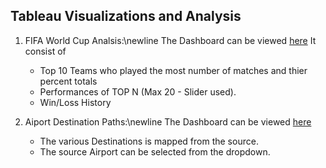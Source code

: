 ## Tableau Visualizations and Analysis

1. FIFA World Cup Analsis:\newline
   The Dashboard can be viewed [here](https://public.tableau.com/app/profile/roheet.narayanan/viz/FIFAAnalysis_16327537656820/GamesPlayed)
   It consist of 
   - Top 10 Teams who played the most number of matches and thier percent totals
   - Performances of TOP N (Max 20 - Slider used).
   - Win/Loss History


2. Aiport Destination Paths:\newline
   The Dashboard can be viewed [here](https://public.tableau.com/app/profile/roheet.narayanan/viz/AirpothDestinationPaths/AirportPaths)
   - The various Destinations is mapped from the source.
   - The source Airport can be selected from the dropdown.
    
   
   
